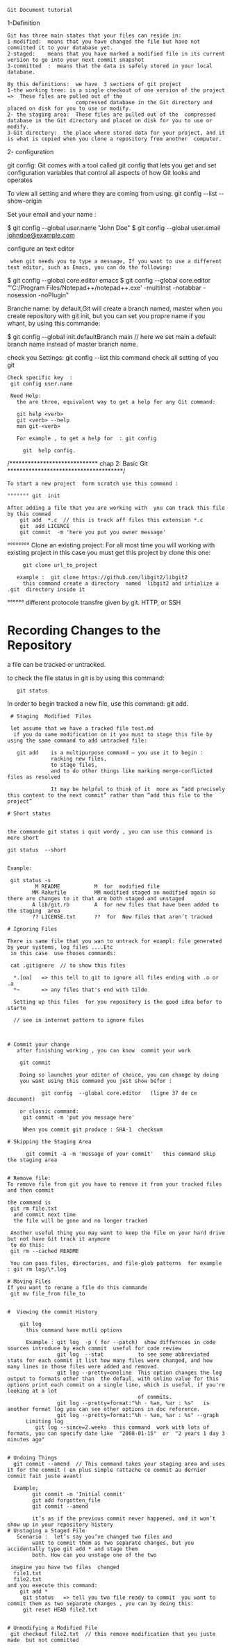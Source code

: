 	Git Document tutorial

   1-Definition

	Git has three main states that your files can reside in: 
	1-modified:  means that you have changed the file but have not committed it to your database yet.
    2-staged:    means that you have marked a modified file in its current version to go into your next commit snapshot
    3-committed  :  means that the data is safely stored in your local database.

    By this definitions:  we have  3 sections of git project
    1-the working tree: is a single checkout of one version of the project  =>  These files are pulled out of the
						  compressed database in the Git directory and placed on disk for you to use or modify.
    2- the staging area:  These files are pulled out of the  compressed database in the Git directory and placed on disk for you to use or modify.
    3-Git directory:  the place where stored data for your project, and it is what is copied when you clone a repository from another  computer.



2- configuration

git config:
Git comes with a tool called git config that lets you get and set configuration variables that control
all aspects of how Git looks and operates

To view all setting and where  they are coming from using:
        git config --list --show-origin

   Set your email and  your  name :
  
  $ git config --global user.name "John Doe"
  $ git config --global user.email johndoe@example.com

  configure an  text editor 

     when git needs you to type a message, If you want to use a different text editor, such as Emacs, you can do the following:

  $ git config --global core.editor emacs
  $ git config --global core.editor "'C:/Program Files/Notepad++/notepad++.exe' -multiInst -notabbar -nosession -noPlugin"

  Branche name:
   by default,Git will create a branch named, master when you create repository with git init, but you can set you propre name if you whant, by using this commande:

   $ git config --global init.defaultBranch main   // here we set main a default branch name instead of master branch name.



   check you Settings:
       git config --list    this command check all setting of you git 

    Check specific key  :
     git config user.name

     Need Help:
       the are three, equivalent way to get a help for any Git command:

       git help <verb>
       git <verb> --help
       man git-<verb>  

       For example , to get a help for  : git config

         git  help config.

 /*****************************   chap 2: Basic Git **************************************/

    To start a new project  form scratch use this command :

    °°°°°°° git  init

    After adding a file that you are working with  you can track this file by this commad
        git add  *.c  // this is track aff files this extension *.c
        git  add LICENCE
        git commit  -m 'here you put you owner message'

   
   °°°°°°°° Clone an existing project:
     For all most time you will  working with existing project  in this case you must get this project by clone this one:
     
     	 git clone url_to_project

       example :  git clone https://github.com/libgit2/libgit2
         this command create a directory  named  libgit2 and intialize a .git  directory inside it

  °°°°°° different protocole transfre given by git.
  HTTP, or SSH

  # Recording Changes to the Repository
   a file can be tracked or untracked.

   to check the  file status in git is by using this command:

       git status
   
   In order to begin tracked a new file, use this command:
       git add. 


     # Staging  Modified  Files

     let assume that we have a tracked file test.md
      if you do same modification on it you must to stage this file by using the same command to add untracked file:

       git add    is a multipurpose command — you use it to begin :
                  racking new files, 
                  to stage files,
                  and to do other things like marking merge-conflicted files as resolved

                  It may be helpful to think of it  more as “add precisely this content to the next commit” rather than “add this file to the project”          

    # Short status


    the commande git status i quit wordy , you can use this command is more short  

    git status  --short


    Example:

     git status -s
			 M README           M  for  modified file
			MM Rakefile         MM modified staged an modified again so there are changes to it that are both staged and unstaged
			A lib/git.rb        A  for new files that have been added to the staging  area
			?? LICENSE.txt      ??  for  New files that aren’t tracked

    # Ignoring Files

    There is same file that you wan to untrack for exampl: file generated by your systems, log files ....Etc
     in this case  use thoses commands:

     cat .gitignore  // to show this files

      *.[oa]   => this tell to git to ignore all files ending with .o or .a
      *~       => any files that's end with tilde

      Setting up this files  for you repository is the good idea befor to starte 

      // see in internet pattern to ignore files



    # Commit your change
       after finishing working , you can know  commit your work

        git commit

        Doing so launches your editor of choice, you can change by doing 
        you want using this command you just show befor :

               git config  --global core.editor   (ligne 37 de ce document)

        or classic command:
         git commit -m 'put you message here'       

         When you commit git produce : SHA-1  checksum

    # Skipping the Staging Area

          git commit -a -m 'message of your commit'   this command skip the staging area


    # Remove file:
    To remove file from git you have to remove it from your tracked files and then commit

    the command is 
     git rm file.txt
      and commit next time
      the file will be gone and no longer tracked 

     Another useful thing you may want to keep the file on your hard drive but not have Git track it anymore 
     to do this:
     git rm --cached README  

     You can pass files, directories, and file-glob patterns  for example : git rm log/\*.log
          
    # Moving Files 
    If you want to rename a file do this commande	
	 git mv file_from file_to
	 
	 
	#  Viewing the commit History
	
		git log  
		  this command have mutli options
		  
		  Example : git log  -p ( for --patch)  show differnces in code sources introduce by each commit  useful for code review
					git log  --stat           to see some abbreviated stats for each commit it list how many files were changed, and how many lines in those files were added and removed.
					git log --pretty=oneline  This option changes the log output to formats other than  the defaul, with online value for this options print each commit on a single line, which is useful, if you're looking at a lot
											  of commits.
					git log --pretty=format:"%h - %an, %ar : %s"   is another format log you can see other options in doc reference.	
					git log --pretty=format:"%h - %an, %ar : %s" --graph
		  Limiting log
			 git log --since=2.weeks  this command  work with lots of formats, you can specify date like  "2008-01-15"  or  "2 years 1 day 3 minutes ago"
			 

    # Undoing Things 
	  git commit --amend  // This command takes your staging area and uses it for the commit ( en plus simple rattache ce commit au dernier commit fait juste avant)
	  
	  Example;
			git commit -m 'Initial commit'
			git add forgotten_file
			git commit --amend
			
			it’s as if the previous commit never happened, and it won’t show up in your repository history
    # Unstaging a Staged File	
	   Scenario :  let’s say you’ve changed two files and
			want to commit them as two separate changes, but you accidentally type git add * and stage them
			both. How can you unstage one of the two	

	 imagine you have two files  changed
	  file1.txt
	  file2.txt
	and you execute this command:
		git add *
		 git status   => tell you two file ready to commit  you want to commit them as two separate changes , you can by doing this:
	     git reset HEAD file2.txt
	
	
	# Unmodifying a Modified File
	 git checkout file2.txt  // this remove modification that you juste made  but not committed